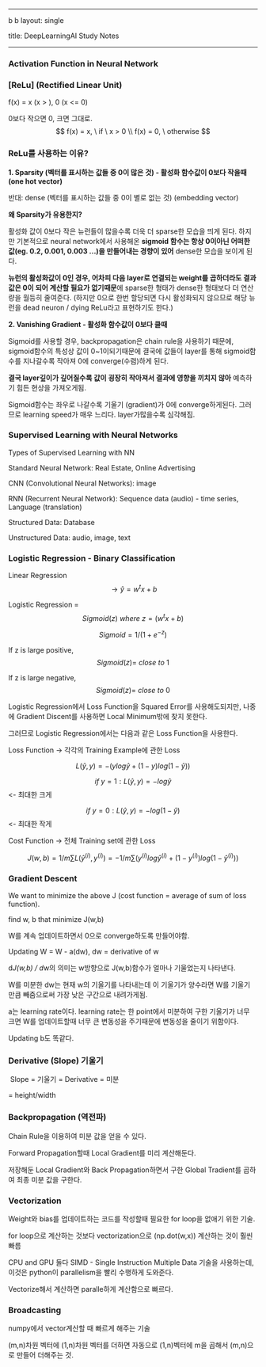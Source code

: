 ----

b b layout: single 

title: DeepLearningAI Study Notes

----

### Activation Function in Neural Network

### **[ReLu] (Rectified Linear Unit)**

f(x) = x (x > ), 0 (x <= 0)

0보다 작으면 0, 크면 그대로.
$$
f(x) = x, \ if \ x > 0 \\
f(x) = 0, \ otherwise
$$

### **ReLu를 사용하는 이유?**

**1. Sparsity (벡터를 표시하는 값들 중 0이 많은 것) - 활성화 함수값이 0보다 작을때 (one hot vector)**

반대: dense (벡터를 표시하는 값들 중 0이 별로 없는 것) (embedding vector)

**왜 Sparsity가 유용한지?**

활성화 값이 0보다 작은 뉴런들이 많을수록 더욱 더 sparse한 모습을 띄게 된다. 하지만 기본적으로 neural network에서 사용해온 **sigmoid 함수는 항상 0이아닌 어떠한 값(eg. 0.2, 0.001, 0.003 ...)을 만들어내는 경향이 있어** dense한 모습을 보이게 된다.

**뉴런의 활성화값이 0인 경우, 어차피 다음 layer로 연결되는 weight를 곱하더라도 결과값은 0이 되어 계산할 필요가 없기때문**에 sparse한 형태가 dense한 형태보다 더 연산량을 월등히 줄여준다. (하지만 0으로 한번 할당되면 다시 활성화되지 않으므로 해당 뉴런을 dead neuron / dying ReLu라고 표현하기도 한다.)

**2. Vanishing Gradient - 활성화 함수값이 0보다 클때**

Sigmoid를 사용할 경우, backpropagation은 chain rule을 사용하기 때문에, sigmoid함수의 특성상 값이 0~1이되기때문에 결국에 값들이 layer를 통해 sigmoid함수를 지나갈수록 작아져 0에 converge(수렴)하게 된다.

**결국 layer깊이가 깊어질수록 값이 굉장히 작아져서 결과에 영향을 끼치지 않아** 예측하기 힘든 현상을 가져오게됨.

Sigmoid함수는 좌우로 나갈수록 기울기 (gradient)가 0에 converge하게된다. 그러므로 learning speed가 매우 느리다. layer가많을수록 심각해짐.

### Supervised Learning with Neural Networks

Types of Supervised Learning with NN

Standard Neural Network: Real Estate, Online Advertising

CNN (Convolutional Neural Networks): image

RNN (Recurrent Neural Network): Sequence data (audio) - time series, Language (translation)

Structured Data: Database

Unstructured Data: audio, image, text

### Logistic Regression - Binary Classification

Linear Regression $$\to\hat{y}= w^tx+b$$

Logistic Regression = $$Sigmoid(z) \ where \ z=(w^tx+b)$$

$$Sigmoid = 1/(1+e^{-z})$$

If z is large positive, $$Sigmoid(z) = \ close \ to \ 1$$

If z is large negative, $$Sigmoid(z) = \ close \ to \ 0$$

Logistic Regression에서 Loss Function을 Squared Error를 사용해도되지만, 나중에 Gradient Discent를 사용하면 Local Minimum밖에 찾지 못한다.

그러므로 Logistic Regression에서는 다음과 같은 Loss Function을 사용한다.

Loss Function -> 각각의 Training Example에 관한 Loss

$$L(\hat{y},y) = -(ylog\hat{y}+(1-y)log(1-\hat{y}))$$

$$if\ y=1: L(\hat{y},y)=-log\hat{y}$$ <- 최대한 크게

$$if\ y=0: L(\hat{y},y)=-log(1-\hat{y})$$ <- 최대한 작게

Cost Function -> 전체 Training set에 관한 Loss

$$J(w,b) = 1/m \sum{L(\hat{y}^{(i)},y^{(i)})}=-1/m\sum{(y^{(i)}log\hat{y}^{(i)}+(1-y^{(i)})log(1-\hat{y}^{(i)}))}$$

### Gradient Descent

We want to minimize the above J (cost function = average of sum of loss function).

find w, b that minimize J(w,b)

W를 계속 업데이트하면서 0으로 converge하도록 만들어야함.

Updating W = W - a(dw), dw = derivative of w

d*J(w,b) / d*w의 의미는 w방향으로 J(w,b)함수가 얼마나 기울었는지 나타낸다. 

W를 미분한 dw는 현재 w의 기울기를 나타내는데 이 기울기가 양수라면 W를 기울기 만큼 빼줌으로써 가장 낮은 구간으로 내려가게됨.

a는 learning rate이다. learning rate는 한 point에서 미분하여 구한 기울기가 너무 크면 W를 업데이트할때 너무 큰 변동성을 주기때문에 변동성을 줄이기 위함이다.

Updating b도 똑같다.

### Derivative (Slope) 기울기

​	Slope = 기울기 = Derivative = 미분

= height/width

### Backpropagation (역전파)

Chain Rule을 이용하여 미분 값을 얻을 수 있다.

Forward Propagation할때 Local Gradient를 미리 계산해둔다.

저장해둔 Local Gradient와 Back Propagation하면서 구한 Global Tradient를 곱하여 최종 미분 값을 구한다.

### Vectorization

Weight와 bias를 업데이트하는 코드를 작성할때 필요한 for loop을 없애기 위한 기술.

for loop으로 계산하는 것보다 vectorization으로 (np.dot(w,x)) 계산하는 것이 훨씬 빠름

CPU and GPU 둘다 SIMD - Single Instruction Multiple Data 기술을 사용하는데, 이것은 python이 parallelism을 빨리 수행하게 도와준다. 

Vectorize해서 계산하면 paralle하게 계산함으로 빠르다.

### Broadcasting

numpy에서 vector계산할 때 빠르게 해주는 기술

(m,n)차원 벡터에 (1,n)차원 벡터를 더하면 자동으로 (1,n)벡터에 m을 곱해서 (m,n)으로 만들어 더해주는 것.



